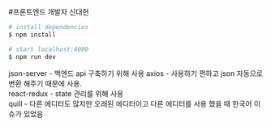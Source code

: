 #프론트엔드 개발자 신대현
``` bash
# install dependencies
$ npm install

# start localhost:4000
$ npm run dev
``` 
json-server - 백엔드 api 구축하기 위해 사용
axios - 사용하기 편하고 json 자동으로 변환 해주기 때문에 사용.\
react-redux - state 관리를 위해 사용\
quill - 다른 에디터도 많지만 오래된 에디터이고 다른 에디터를 사용 했을 때 한국어 이슈가 있었음